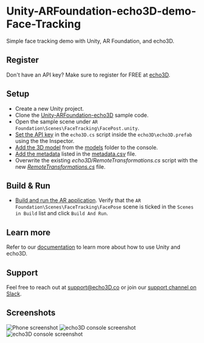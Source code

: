 # Unity-ARFoundation-echo3D-demo-Face-Tracking
Simple face tracking demo with Unity, AR Foundation, and echo3D.

## Register
Don't have an API key? Make sure to register for FREE at [echo3D](https://console.echo3D.co/#/auth/register).

## Setup
* Create a new Unity project.
* Clone the [Unity-ARFoundation-echo3D](https://github.com/echo3Dco/Unity-ARFoundation-echo3D) sample code.
* Open the sample scene under `AR Foundation\Scenes\FaceTracking\FacePost.unity`.
* [Set the API key](https://docs.echo3D.co/unity/using-the-sdk) in the `echo3D.cs` script inside the `echo3D\echo3D.prefab` using the the Inspector.
* [Add the 3D model](https://docs.echo3D.co/quickstart/add-a-3d-model) from the [models](https://github.com/echo3Dco/Unity-ARFoundation-echo3D-demo-Face-Tracking/tree/master/models) folder to the console.
* [Add the metadata](https://docs.echo3D.co/web-console/manage-pages/data-page/how-to-add-data#adding-metadata) listed in the [metadata.csv](https://github.com/echo3Dco/Unity-ARFoundation-echo3D-demo-Face-Tracking/blob/master/metadata.csv) file.
* Overwrite the existing _echo3D/RemoteTransformations.cs_ script with the new [_RemoteTransformations.cs_](https://github.com/echo3Dco/Unity-ARFoundation-echo3D-demo-Face-Tracking/blob/master/RemoteTransformations.cs) file.

## Build & Run
* [Build and run the AR application](https://docs.echo3D.co/unity/adding-ar-capabilities#4-build-and-run-the-ar-application). Verify that the `AR Foundation\Scenes\FaceTracking\FacePose` scene is ticked in the `Scenes in Build` list and click `Build And Run`.

## Learn more
Refer to our [documentation](https://docs.echo3D.co/unity/) to learn more about how to use Unity and echo3D.

## Support
Feel free to reach out at [support@echo3D.co](mailto:support@echo3D.co) or join our [support channel on Slack](https://go.echo3D.co/join). 

## Screenshots
![Phone screenshot](/images/Phone.gif)
![echo3D console screenshot](/images/Console%20(Card%20Front).png)
![echo3D console screenshot](/images/Console%20(Card%20Back).png)
